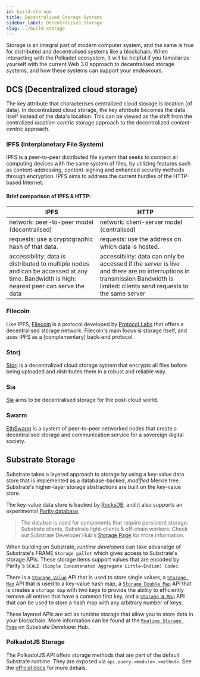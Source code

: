 ```yaml
---
id: build-storage
title: Decentralised Storage Systems
sidebar_label: Decentralised Storage
slug: ../build-storage
---
```


Storage is an integral part of modern computer system, and the same is true for distributed
and decentralised systems like a blockchain. When interacting with the Polkadot ecosystem, it
will be helpful if you famailarize yourself with the current Web 3.0 approach to decentralised
storage systems, and how these systems can support your endeavours.

## DCS (Decentralized cloud storage)

The key attribute that characterises centralized cloud storage is location [of data].
In decentralized cloud storage, the key attribute becomes the data itself instead of the data's location.
This can be viewed as the shift from the centralized _location-centric_ storage approach to the decentralized
_content-centric_ approach.

### IPFS (Interplanetary File System)

IPFS is a peer-to-peer distributed file system that seeks to connect all computing devices with the
same system of files, by utilizing features such as content-addressing, content-signing and enhanced security methods through encryption. IPFS aims to address the current hurdles of the HTTP-based Internet.

#### Brief comparison of IPFS & HTTP:

| IPFS                                                                                                                                     | HTTP                                                                                                                                                                         |
| ---------------------------------------------------------------------------------------------------------------------------------------- | ---------------------------------------------------------------------------------------------------------------------------------------------------------------------------- |
| network: peer-to-peer model (decentralised)                                                                                              | network: client-server model (centralised)                                                                                                                                   |
| requests: use a cryptographic hash of that data.                                                                                         | requests: use the address on which data is hosted.                                                                                                                           |
| accessibility: data is distributed to multiple nodes and can be accessed at any time. Bandwidth is high: nearest peer can serve the data | accessibility: data can only be accessed if the server is live and there are no interruptions in transmission Bandwidth is limited: clients send requests to the same server |

### Filecoin

Like IPFS, [Filecoin](https://filecoin.io/) is a protocol developed by [Protocol Labs](https://protocol.ai/)
that offers a decentralised storage network. Filecoin's main focus is storage itself, and uses IPFS as a [complementary] back-end protocol.

### Storj

[Storj](https://www.storj.io/) is a decentralized cloud storage system that encrypts all files before being uploaded and distributes them in a robust and reliable way.

### Sia

[Sia](https://sia.tech/) aims to be decentralised storage for the post-cloud world.

### Swarm

[EthSwarm](https://www.ethswarm.org/) is a system of peer-to-peer networked nodes that create a decentralised storage and communication service for a sovereign digital society.

## Substrate Storage

Substrate takes a layered approach to storage by using a key-value data store that is implemented
as a database-backed, _modified_ Merkle tree. Substrate's higher-layer storage abstractions are
built on the key-value store.

The key-value data store is backed by [RocksDB](https://rocksdb.org/), and it also supports an experimental [Parity database](https://github.com/paritytech/parity-db).

> The databse is used for components that require persistent storage: Substrate clients, Substrate light-clients
> & off-chain workers. Check out Substrate Developer Hub's [Storage Page](https://substrate.dev/docs/en/knowledgebase/advanced/storage) for more information.

When building on Substrate, _runtime developers_ can take advanatge of Substrate's FRAME `Storage pallet` which gives access to Substrate's storage APIs. These storage items support values that are encoded by Parity's `SCALE (Simple Concatenated Aggregate Little-Endian) Codec`.

There is a [`Storage Value`](https://substrate.dev/rustdocs/latest/frame_support/storage/trait.StorageValue.html) API that is used to store single values, a [`Storage Map`](https://substrate.dev/rustdocs/latest/frame_support/storage/trait.StorageMap.html) API that is used to a key-value hash map, a [`Storage Double Map`](https://substrate.dev/rustdocs/latest/frame_support/storage/trait.StorageDoubleMap.html) API that is creates a `storage map` with two keys to provide the ability to efficiently remove all entries that have a common first key, and a [`Storage N Map`](https://crates.parity.io/frame_support/storage/trait.StorageNMap.html) API that can be used to store a hash map with any arbitrary number of keys.

These layered APIs are act as runtime storage that allow you to store data in your blockchain. More information can be found at the [`Runtime Storage Page`](https://substrate.dev/docs/en/knowledgebase/runtime/storage) on Substrate Developer Hub.

### PolkadotJS Storage

The PolkadotJS API offers storage methods that are part of the default Substrate runtime.
They are exposed via `api.query.<module>.<method>`. See the [official docs](https://polkadot.js.org/docs/substrate/storage/) for more detials.
